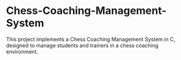 # Chess-Coaching-Management-System
This project implements a Chess Coaching Management System in C, designed to manage students and trainers in a chess coaching environment.
